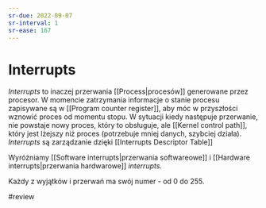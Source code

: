 ```yaml
---
sr-due: 2022-09-07
sr-interval: 1
sr-ease: 167
---
```


# Interrupts
*Interrupts* to inaczej przerwania [[Process|procesów]] generowane przez procesor. W momencie zatrzymania informacje o stanie procesu zapisywane są w [[Program counter register]], aby móc w przyszłości wznowić proces od momentu stopu. W sytuacji kiedy następuje przerwanie, nie powstaje nowy proces, który to obsługuje, ale [[Kernel control path]], który jest lżejszy niż proces (potrzebuje mniej danych, szybciej działa). *Interrupts* są zarządzanie dzięki [[Interrupts Descriptor Table]] 

Wyróżniamy [[Software interrupts|przerwania softwareowe]] i [[Hardware interrupts|przerwania hardwarowe]] *interrupts*.

Każdy z wyjątków i przerwań ma swój numer - od 0 do 255.

#review
